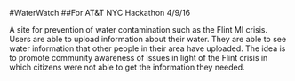 #WaterWatch
##For AT&T NYC Hackathon 4/9/16

A site for prevention of water contamination such as the Flint MI crisis. Users are able to upload information about their water. They are able to see water information that other people in their area have uploaded. The idea is to promote community awareness of issues in light of the Flint crisis in which citizens were not able to get the information they needed.
